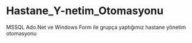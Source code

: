 # Hastane_Y-netim_Otomasyonu
MSSQL Ado.Net ve Windows Form ile grupça yaptığımız hastane yönetim otomasyonu  
